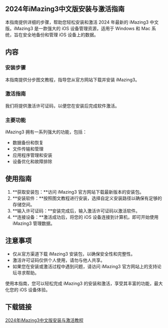 ## 2024年iMazing3中文版安装与激活指南

本指南提供详细的步骤，帮助您轻松安装和激活 2024 年最新的 iMazing3 中文版。iMazing3 是一款强大的 iOS 设备管理资源，适用于 Windows 和 Mac 系统，旨在安全地备份和管理 iOS 设备上的数据。

## 内容

### 安装步骤

本指南提供分步图文教程，指导您从官方网站下载并安装 iMazing3。

### 激活指南

我们将提供激活许可证码，以便您在安装后完成软件激活。

### 主要功能

iMazing3 拥有一系列强大的功能，包括：

- 数据备份和恢复
- 文件传输和管理
- 应用程序管理和安装
- 设备优化和故障排除

## 使用指南

1. **获取安装包：**访问 iMazing3 官方网站下载最新版本的安装包。
2. **安装软件：**按照图文教程进行安装，选择自定义安装路径以确保有足够的存储空间。
3. **输入许可证码：**安装完成后，输入激活许可证码以激活软件。
4. **连接设备：**激活成功后，将您的 iOS 设备连接到计算机，即可开始使用 iMazing3 管理数据。

## 注意事项

- 仅从官方渠道下载 iMazing3 安装包，以确保安全性和完整性。
- 激活许可证码仅供个人使用，请勿与他人共享。
- 如果您在安装或激活过程中遇到问题，请访问 iMazing3 官方网站上的支持论坛寻求帮助。

使用本指南，您可以轻松完成 iMazing3 的安装和激活，享受其丰富的功能，最大化您的 iOS 设备体验。

## 下载链接

[2024年iMazing3中文版安装与激活教程](https://pan.quark.cn/s/cae41ccd6d19)